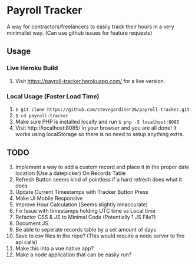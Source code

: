 # Payroll Tracker
A way for contractors/freelancers to easily track their hours in a very minimalist way. (Can use github issues for feature requests)

## Usage

### Live Heroku Build

1. Visit https://payroll-tracker.herokuapp.com/ for a live version.

### Local Usage (Faster Load Time)

1. `$ git clone https://github.com/stevegardiner26/payroll-tracker.git`
1. `$ cd payroll-tracker`
1. Make sure PHP is installed locally and run `$ php -S localhost:8085`
1. Visit http://localhost:8085/ in your browser and you are all done! It works using localStorage so there is no need to setup anything extra.

## TODO

1. Implement a way to add a custom record and place it in the proper date location (Use a datepicker) On Records Table
1. Refresh Button seems kind of pointless if a hard refresh does what it does
1. Update Current Timestamps with Tracker Button Press
1. Make UI Mobile Responsive
1. Improve Hour Calculation (Seems slightly innaccurate)
1. Fix Issue with timestamps holding UTC time vs Local time
1. Refactor CSS & JS to Minimal Code (Potentially 1 JS File?)
1. Document JS
1. Be able to seperate records table by a set amount of days
1. Save to csv files in the repo? (This would require a node server to fire api calls)
1. Make this into a vue native app?
1. Make a node application that can be easily run?
